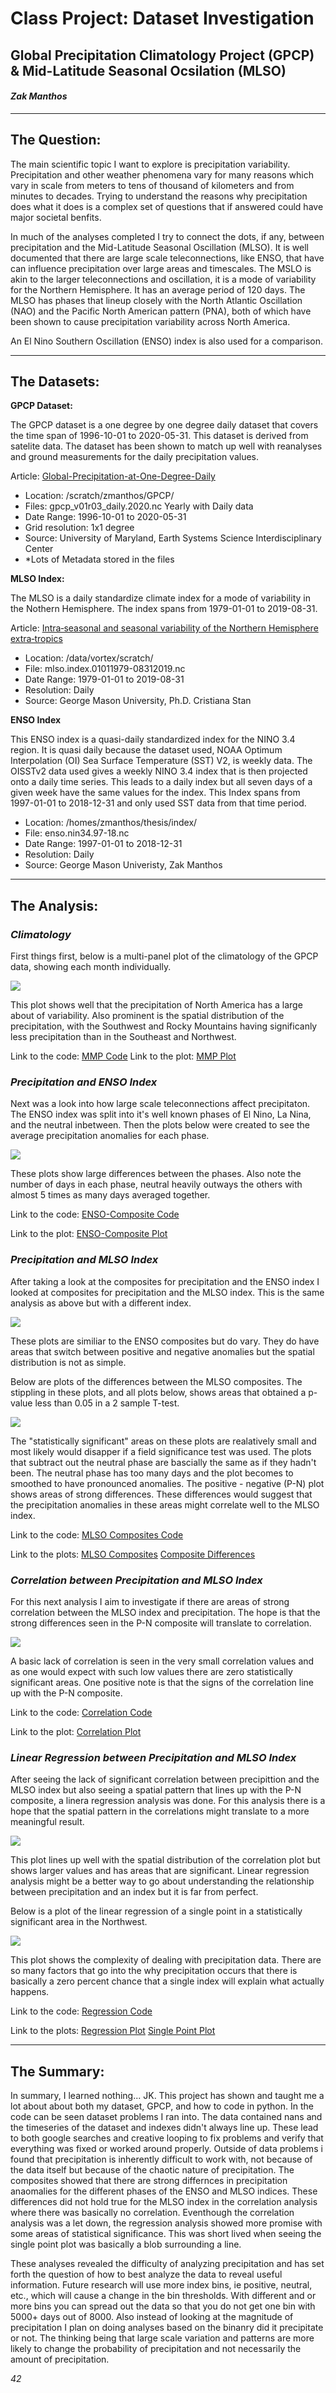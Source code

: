 # Class Project: Dataset Investigation
## Global Precipitation Climatology Project (GPCP) & Mid-Latitude Seasonal Ocsilation (MLSO)
#### *Zak Manthos*
***
## The Question:
The main scientific topic I want to explore is precipitation variability. Precipitation and other weather phenomena vary for many reasons which vary in scale from meters to tens of thousand of kilometers and from minutes to decades. Trying to understand the reasons why precipitation does what it does is a complex set of questions that if answered could have major societal benfits.

In much of the analyses completed I try to connect the dots, if any, between precipitation and the Mid-Latitude Seasonal Oscillation (MLSO). It is well documented that there are large scale teleconnections, like ENSO, that have can influence precipitation over large areas and timescales. The MSLO is akin to the larger teleconnections and oscillation, it is a mode of variability for the Northern Hemisphere. It has an average period of 120 days. The MLSO has phases that lineup closely with the North Atlantic Oscillation (NAO) and the Pacific North American pattern (PNA), both of which have been shown to cause precipitation variability across North America.

An El Nino Southern Oscillation (ENSO) index is also used for a comparison.

***

## The Datasets:
**GPCP Dataset:**

The GPCP dataset is a one degree by one degree daily dataset that covers the time span of 1996-10-01 to 2020-05-31. This dataset is derived from satelite data. The dataset has been shown to match up well with reanalyses and ground measurements for the daily precipitation values. 

Article: [Global-Precipitation-at-One-Degree-Daily](https://journals.ametsoc.org/jhm/article/2/1/36/4943/Global-Precipitation-at-One-Degree-Daily)
    
 - Location: /scratch/zmanthos/GPCP/
 - Files: gpcp_v01r03_daily.2020.nc  Yearly with Daily data
 - Date Range: 1996-10-01 to 2020-05-31
 - Grid resolution: 1x1 degree
 - Source: University of Maryland, Earth Systems Science Interdisciplinary Center
 - *Lots of Metadata stored in the files
    
**MLSO Index:**

The MLSO is a daily standardize climate index for a mode of variability in the Nothern Hemisphere. The index spans from 1979-01-01 to 2019-08-31.

Article: [Intra‑seasonal and seasonal variability of the Northern Hemisphere extra‑tropics](https://doi.org/10.1007/s00382-019-04827-9)

 - Location: /data/vortex/scratch/
 - File: mlso.index.01011979-08312019.nc
 - Date Range: 1979-01-01 to 2019-08-31
 - Resolution: Daily
 - Source: George Mason University, Ph.D. Cristiana Stan

**ENSO Index**

This ENSO index is a quasi-daily standardized index for the NINO 3.4 region. It is quasi daily because the dataset used, NOAA Optimum Interpolation (OI) Sea Surface Temperature (SST) V2, is weekly data. The OISSTv2 data used gives a weekly NINO 3.4 index that is then projected onto a daily time series. This leads to a daily index but all seven days of a given week have the same values for the index. This Index spans from 1997-01-01 to 2018-12-31 and only used SST data from that time period.

 - Location: /homes/zmanthos/thesis/index/
 - File: enso.nin34.97-18.nc
 - Date Range: 1997-01-01 to 2018-12-31
 - Resolution: Daily
 - Source: George Mason Univeristy, Zak Manthos

***

## The Analysis:

### ***Climatology***

First things first, below is a multi-panel plot of the climatology of the GPCP data, showing each month individually.

![](climatology.png)

This plot shows well that the precipitation of North America has a large about of variability. Also prominent is the spatial distribution of the precipitation, with the Southwest and Rocky Mountains having significanly less precipitation than in the Southeast and Northwest.

Link to the code: [MMP Code](https://github.com/manthoszh/CLIM-680/blob/master/HW2.multipanelplot.ipynb)
Link to the plot: [MMP Plot](https://github.com/manthoszh/CLIM-680/blob/master/climatology.png)

### ***Precipitation and ENSO Index***

Next was a look into how large scale teleconnections affect precipitaton. The ENSO index was split into it's well known phases of El Nino, La Nina, and the neutral inbetween. Then the plots below were created to see the average precipitation anomalies for each phase.

![](enso.compos.png)

These plots show large differences between the phases. Also note the number of days in each phase, neutral heavily outways the others with almost 5 times as many days averaged together.

Link to the code: [ENSO-Composite Code](https://github.com/manthoszh/CLIM-680/blob/master/ENSO.composites.ipynb)

Link to the plot: [ENSO-Composite Plot](https://github.com/manthoszh/CLIM-680/blob/master/enso.compos.png)

### ***Precipitation and MLSO Index***

After taking a look at the composites for precipitation and the ENSO index I looked at composites for precipitation and the MLSO index. This is the same analysis as above but with a different index.

![](mlso.compos.png)

These plots are similiar to the ENSO composites but do vary. They do have areas that switch between positive and negative anomalies but the spatial distribution is not as simple.

Below are plots of the differences between the MLSO composites. The stippling in these plots, and all plots below, shows areas that obtained a p-value less than 0.05 in a 2 sample T-test. 

![](mlso.diffs.png)

The "statistically significant" areas on these plots are realatively small and most likely would disapper if a field significance test was used. The plots that subtract out the neutral phase are bascially the same as  if they hadn't been. The neutral phase has too many days and the plot becomes to smoothed to have pronounced anomalies. The positive - negative (P-N) plot shows areas of strong differences. These differences would suggest that the precipitation anomalies in these areas might correlate well to the MLSO index. 

Link to the code: [MLSO Composites Code](https://github.com/manthoszh/CLIM-680/blob/master/DIFF.composites.ipynb)

Link to the plots: [MLSO Composites](https://github.com/manthoszh/CLIM-680/blob/master/mlso.compos.png)   [Composite Differences](https://github.com/manthoszh/CLIM-680/blob/master/mlso.diffs.png)

### ***Correlation between Precipitation and MLSO Index***

For this next analysis I aim to investigate if there are areas of strong correlation between the MLSO index and precipitation. The hope is that the strong differences seen in the P-N composite will translate to correlation.

![](gpcp.mlso.corr.png)

A basic lack of correlation is seen in the very small correlation values and as one would expect with such low values there are zero statistically significant areas. One positive note is that the signs of the correlation line up with the P-N composite.

Link to the code: [Correlation Code](https://github.com/manthoszh/CLIM-680/blob/master/Correlation.ipynb)

Link to the plot: [Correlation Plot](https://github.com/manthoszh/CLIM-680/blob/master/gpcp.mlso.corr.png)

### ***Linear Regression between Precipitation and MLSO Index***

After seeing the lack of significant correlation between precipittion and the MLSO index but also seeing a spatial pattern that lines up with the P-N composite, a linera regression analysis was done. For this analysis there is a hope that the spatial pattern in the correlations might translate to a more meaningful result.

![](gpcp.mlso.regres.png)

This plot lines up well with the spatial distribution of the correlation plot but shows larger values and has areas that are significant. Linear regression analysis might be a better way to go about understanding the relationship between precipitation and an index but it is far from perfect.

Below is a plot of the linear regression of a single point in a statistically significant area in the Northwest.

![](single.regres.png)

This plot shows the complexity of dealing with precipitation data. There are so many factors that go into the why precipitation occurs that there is basically a zero percent chance that a single index will explain what actually happens.

Link to the code: [Regression Code](https://github.com/manthoszh/CLIM-680/blob/master/Regression.ipynb)

Link to the plots: [Regression Plot](https://github.com/manthoszh/CLIM-680/blob/master/gpcp.mlso.regres.png)   [Single Point Plot](https://github.com/manthoszh/CLIM-680/blob/master/single.regres.png)


***

## The Summary:

In summary, I learned nothing... JK. This project has shown and taught me a lot about about both my dataset, GPCP, and how to code in python. In the code can be seen dataset problems I ran into. The data contained nans and the timeseries of the dataset and indexes didn't always line up. These lead to both google searches and creative looping to fix problems and verify that everything was fixed or worked around properly. Outside of data problems i found that precipitation is inherently difficult to work with, not because of the data itself but because of the chaotic nature of precipitation. The composites showed that there are strong differnces in precipitation anaomalies for the different phases of the ENSO and MLSO indices. These differences did not hold true for the MLSO index in the correlation analysis where there was basically no correlation. Eventhough the correlation analysis was a let down, the regression analysis showed more promise with some areas of statistical significance. This was short lived when seeing the single point plot was basically a blob surrounding a line.

These analyses revealed the difficulty of analyzing precipitation and has set forth the question of how to best analyze the data to reveal useful information. Future research will use more index bins, ie positive, neutral, etc., which will cause a change in the bin thresholds. With different and or more bins you can spread out the data so that you do not get one bin with 5000+ days out of 8000. Also instead of looking at the magnitude of precipitation I plan on doing analyses based on the binanry did it precipitate or not. The thinking being that large scale variation and patterns are more likely to change the probability of precipitation and not necessarily the amount of precipitation.


*42*

